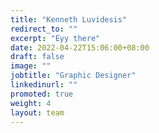 ```yaml
---
title: "Kenneth Luvidesis"
redirect_to: ""
excerpt: "Eyy there"
date: 2022-04-22T15:06:00+08:00
draft: false
image: ""
jobtitle: "Graphic Designer"
linkedinurl: ""
promoted: true
weight: 4
layout: team
---
```

